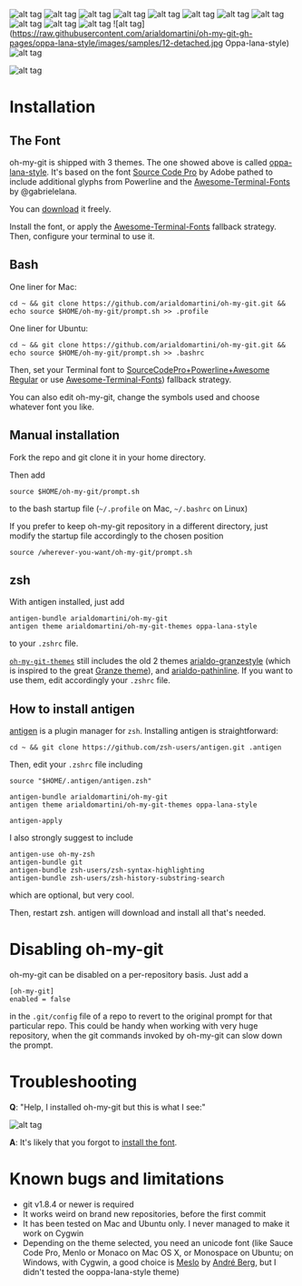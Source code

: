 ![alt tag](https://raw.githubusercontent.com/arialdomartini/oh-my-git-gh-pages/oppa-lana-style/images/samples/01-ordinary-prompt.jpg)
![alt tag](https://raw.githubusercontent.com/arialdomartini/oh-my-git-gh-pages/oppa-lana-style/images/samples/02-bang.jpg)
![alt tag](https://raw.githubusercontent.com/arialdomartini/oh-my-git-gh-pages/oppa-lana-style/images/samples/03-useful-information.jpg)
![alt tag](https://raw.githubusercontent.com/arialdomartini/oh-my-git-gh-pages/oppa-lana-style/images/samples/04-untracked-files.jpg)
![alt tag](https://raw.githubusercontent.com/arialdomartini/oh-my-git-gh-pages/oppa-lana-style/images/samples/06-rm-commit.jpg)
![alt tag](https://raw.githubusercontent.com/arialdomartini/oh-my-git-gh-pages/oppa-lana-style/images/samples/06-tris-colors.jpg)
![alt tag](https://raw.githubusercontent.com/arialdomartini/oh-my-git-gh-pages/oppa-lana-style/images/samples/07-tracking-branches.jpg)
![alt tag](https://raw.githubusercontent.com/arialdomartini/oh-my-git-gh-pages/oppa-lana-style/images/samples/08-push-rebase-and-remote-branch-names.jpg)
![alt tag](https://raw.githubusercontent.com/arialdomartini/oh-my-git-gh-pages/oppa-lana-style/images/samples/09-you-can-push.jpg)
![alt tag](https://raw.githubusercontent.com/arialdomartini/oh-my-git-gh-pages/oppa-lana-style/images/samples/10-you-are-behind-fast-forward.jpg)
![alt tag](https://raw.githubusercontent.com/arialdomartini/oh-my-git-gh-pages/oppa-lana-style/images/samples/11-diverged.jpg)
![alt tag](https://raw.githubusercontent.com/arialdomartini/oh-my-git-gh-pages/oppa-lana-style/images/samples/12-detached.jpg	Oppa-lana-style)
![alt tag](https://raw.githubusercontent.com/arialdomartini/oh-my-git-gh-pages/oppa-lana-style/images/samples/13-stash-and-tag.jpg)


![alt tag](https://raw.github.com/arialdomartini/oh-my-git-gh-pages/gh-pages/images/shut-up.gif)


# Installation
## <a name="install-the-font"></a>The Font

oh-my-git is shipped with 3 themes. The one showed above is called [oppa-lana-style](https://github.com/arialdomartini/oh-my-git-themes/blob/oppa-lana-style/oppa-lana-style.zsh-theme). It's based on the font [Source Code Pro](https://github.com/adobe/Source-Code-Pro) by Adobe pathed to include additional glyphs from Powerline and the [Awesome-Terminal-Fonts](https://github.com/gabrielelana/awesome-terminal-fonts) by @gabrielelana.

You can [download](https://github.com/gabrielelana/awesome-terminal-fonts/blob/patching-strategy/fonts/Sauce%20Code%20Powerline%20Regular.otf) it freely.

Install the font, or apply the [Awesome-Terminal-Fonts](https://github.com/gabrielelana/awesome-terminal-fonts) fallback strategy.
Then, configure your terminal to use it.

## Bash

One liner for Mac:

    cd ~ && git clone https://github.com/arialdomartini/oh-my-git.git && echo source $HOME/oh-my-git/prompt.sh >> .profile

One liner for Ubuntu:

    cd ~ && git clone https://github.com/arialdomartini/oh-my-git.git && echo source $HOME/oh-my-git/prompt.sh >> .bashrc

Then, set your Terminal font to [SourceCodePro+Powerline+Awesome Regular](https://github.com/gabrielelana/awesome-terminal-fonts/blob/patching-strategy/fonts/Sauce%20Code%20Powerline%20Regular.otf) or use [Awesome-Terminal-Fonts]((https://github.com/gabrielelana/awesome-terminal-fonts))) fallback strategy.

You can also edit oh-my-git, change the symbols used and choose whatever font you like.

## Manual installation

Fork the repo and git clone it in your home directory.

Then add

    source $HOME/oh-my-git/prompt.sh

to the bash startup file (`~/.profile` on Mac, `~/.bashrc` on Linux)

If you prefer to keep oh-my-git repository in a different directory, just modify the startup file accordingly to the chosen position

    source /wherever-you-want/oh-my-git/prompt.sh

## zsh

With antigen installed, just add

    antigen-bundle arialdomartini/oh-my-git
    antigen theme arialdomartini/oh-my-git-themes oppa-lana-style

to your `.zshrc` file.

[`oh-my-git-themes`](https://github.com/arialdomartini/oh-my-git-themes) still includes the old 2 themes [arialdo-granzestyle](https://github.com/arialdomartini/oh-my-git-themes/blob/master/arialdo-granzestyle.zsh-theme)  (which is inspired to the great [Granze theme](https://github.com/Granze/G-zsh-theme-2)), and [arialdo-pathinline](https://github.com/arialdomartini/oh-my-git-themes/blob/master/arialdo-pathinline.zsh-theme). If you want to use them, edit accordingly your ```.zshrc``` file.

## How to install antigen

[antigen](https://github.com/zsh-users/antigen) is a plugin manager for `zsh`.
Installing antigen is straightforward:

    cd ~ && git clone https://github.com/zsh-users/antigen.git .antigen 

Then, edit your `.zshrc` file including

    source "$HOME/.antigen/antigen.zsh"

    antigen-bundle arialdomartini/oh-my-git
    antigen theme arialdomartini/oh-my-git-themes oppa-lana-style

    antigen-apply

I also strongly suggest to include

    antigen-use oh-my-zsh
    antigen-bundle git
    antigen-bundle zsh-users/zsh-syntax-highlighting
    antigen-bundle zsh-users/zsh-history-substring-search

which are optional, but very cool.

Then, restart zsh. 
antigen will download and install all that's needed.

# Disabling oh-my-git
oh-my-git can be disabled on a per-repository basis. Just add a

    [oh-my-git]
    enabled = false

in the `.git/config` file of a repo to revert to the original prompt for that particular repo. This could be handy when working with very huge repository, when the git commands invoked by oh-my-git can slow down the prompt.

# Troubleshooting

**Q**: "Help, I installed oh-my-git but this is what I see:"

![alt tag](https://raw.githubusercontent.com/arialdomartini/oh-my-git-gh-pages/oppa-lana-style/images/samples/bad-font.png)

**A**: It's likely that you forgot to [install the font](#install-the-font).

# Known bugs and limitations

* git v1.8.4 or newer is required
* It works weird on brand new repositories, before the first commit
* It has been tested on Mac and Ubuntu only. I never managed to make it work on Cygwin
* Depending on the theme selected, you need an unicode font (like Sauce Code Pro, Menlo or Monaco on Mac OS X, or Monospace on Ubuntu; on Windows, with Cygwin, a good choice is [Meslo](https://github.com/andreberg/Meslo-Font) by [André Berg](https://github.com/andreberg), but I didn't tested the ooppa-lana-style theme)
